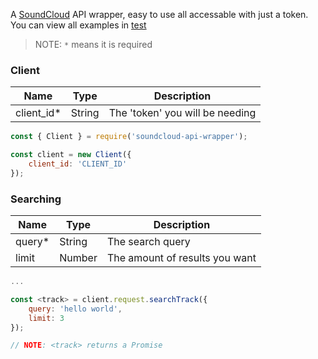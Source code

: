 A [SoundCloud](https://soundcloud.com/) API wrapper, easy to use all accessable with just a token. You can view all examples in [test](./test)

> NOTE: `*` means it is required 
### Client

Name | Type | Description
---- | ---- | -----------
client_id* | String | The 'token' you will be needing

```js
const { Client } = require('soundcloud-api-wrapper');

const client = new Client({
    client_id: 'CLIENT_ID'
});
```

### Searching

Name | Type | Description
---- | ---- | -----------
query* | String | The search query
limit | Number | The amount of results you want

```js
...

const <track> = client.request.searchTrack({
    query: 'hello world',
    limit: 3
});

// NOTE: <track> returns a Promise
```